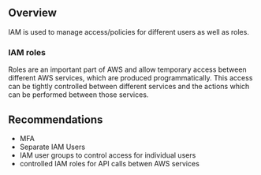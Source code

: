 
## Overview
IAM is used to manage access/policies for different users as well as roles.

### IAM roles
Roles are an important part of AWS and allow temporary access between different AWS services, which are produced programmatically. This access can be tightly controlled between different services and the actions which can be performed between those services. 

## Recommendations
- MFA
- Separate IAM Users
- IAM user groups to control access for individual users
- controlled IAM roles for API calls betwen AWS services



